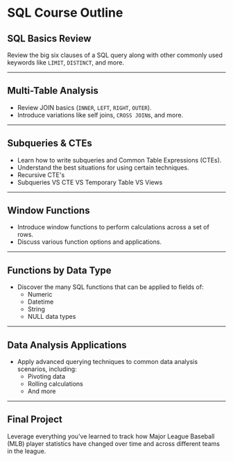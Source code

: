 # SQL Course Outline

## SQL Basics Review
Review the big six clauses of a SQL query along with other commonly used keywords like `LIMIT`, `DISTINCT`, and more.

---

## Multi-Table Analysis
- Review JOIN basics (`INNER`, `LEFT`, `RIGHT`, `OUTER`).
- Introduce variations like self joins, `CROSS JOIN`s, and more.

---

## Subqueries & CTEs
- Learn how to write subqueries and Common Table Expressions (CTEs).
- Understand the best situations for using certain techniques.
- Recursive CTE's
- Subqueries VS CTE VS Temporary Table VS Views
---

## Window Functions
- Introduce window functions to perform calculations across a set of rows.
- Discuss various function options and applications.

---

## Functions by Data Type
- Discover the many SQL functions that can be applied to fields of:
  - Numeric
  - Datetime
  - String
  - NULL data types

---

## Data Analysis Applications
- Apply advanced querying techniques to common data analysis scenarios, including:
  - Pivoting data
  - Rolling calculations
  - And more

---

## Final Project
Leverage everything you've learned to track how Major League Baseball (MLB) player statistics have changed over time and across different teams in the league.
